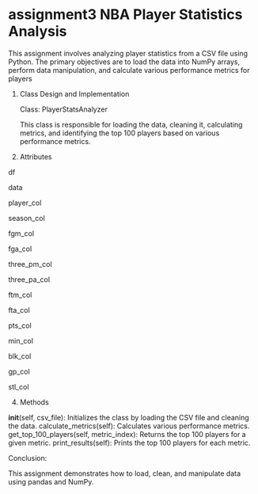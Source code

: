 # assignment3 NBA Player Statistics Analysis

This assignment involves analyzing player statistics from a CSV file using Python. The primary objectives are to load the data into NumPy arrays, perform data manipulation, and calculate various performance metrics for players

1. Class Design and Implementation

    Class: PlayerStatsAnalyzer

   This class is responsible for loading the data, cleaning it, calculating metrics, and identifying the top 100 players based on various performance metrics. 
 
2. Attributes

  df

  data

  player_col
  
  season_col

  fgm_col
  
  fga_col
  
  three_pm_col
  
  three_pa_col
  
  ftm_col
  
  fta_col
  
  pts_col
  
  min_col
  
  blk_col
  
  gp_col
  
  stl_col
  

4. Methods

__init__(self, csv_file): Initializes the class by loading the CSV file and cleaning the data.
calculate_metrics(self): Calculates various performance metrics.
get_top_100_players(self, metric_index): Returns the top 100 players for a given metric.
print_results(self): Prints the top 100 players for each metric.


Conclusion:
 
  This assignment demonstrates how to load, clean, and manipulate data using pandas and NumPy.
